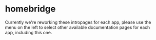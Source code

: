 # homebridge

Currently we're reworking these intropages for each app, please use the menu on the left to select other available documentation pages for each app, including this one.
